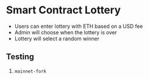 # Smart Contract Lottery

- Users can enter lottery with ETH based on a USD fee
- Admin will choose when the lottery is over
- Lottery will select a random winner

## Testing

1. `mainnet-fork`
